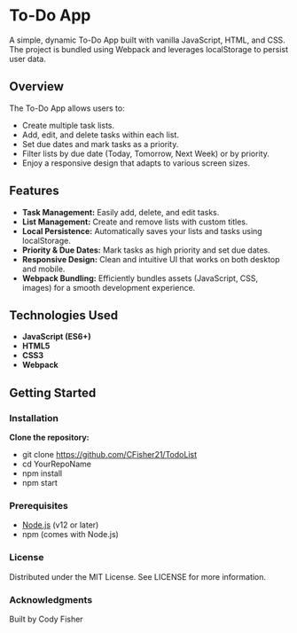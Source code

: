 # To-Do App

A simple, dynamic To-Do App built with vanilla JavaScript, HTML, and CSS. The project is bundled using Webpack and leverages localStorage to persist user data.

## Overview

The To-Do App allows users to:
- Create multiple task lists.
- Add, edit, and delete tasks within each list.
- Set due dates and mark tasks as a priority.
- Filter lists by due date (Today, Tomorrow, Next Week) or by priority.
- Enjoy a responsive design that adapts to various screen sizes.

## Features

- **Task Management:** Easily add, delete, and edit tasks.
- **List Management:** Create and remove lists with custom titles.
- **Local Persistence:** Automatically saves your lists and tasks using localStorage.
- **Priority & Due Dates:** Mark tasks as high priority and set due dates.
- **Responsive Design:** Clean and intuitive UI that works on both desktop and mobile.
- **Webpack Bundling:** Efficiently bundles assets (JavaScript, CSS, images) for a smooth development experience.

## Technologies Used

- **JavaScript (ES6+)**
- **HTML5**
- **CSS3**
- **Webpack**

## Getting Started

### Installation
**Clone the repository:**
- git clone https://github.com/CFisher21/TodoList
- cd YourRepoName
- npm install
- npm start

### Prerequisites

- [Node.js](https://nodejs.org/) (v12 or later)
- npm (comes with Node.js)

### License
Distributed under the MIT License. See LICENSE for more information.

### Acknowledgments
Built by Cody Fisher
